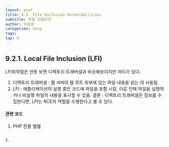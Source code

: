 ```yaml
---
layout: post
title: 9.2. File Inclusion Vulnerabilities
subtitle: 파일 인클루전
author: 마준영
categories: oscp
tags: 
top: 0
---
```

## 9.2.1. Local File Inclusion (LFI)

LFI취약점은 언뜻 보면 디랙토리 트래버셜과 비슷해보이지만 차이가 있다.
1. 디렉토리 트래버셜 : 웹 서버의 웹 루트 외부에 있는 파일 내용을 읽는 데 사용됨.
2. LFI : 애플리케이션의 실행 중인 코드에 파일을 포함 시킴.
   이로 인해 파일을 실행하거나 비실행 파일의 내용을 표시할 수 있음.
결론 : 디렉토리 트래버셜은 정보를 수집한다면, LFI는 RCE의 역할을 수행한다고 볼 수 있다.

#### 관련 코드
1. PHP 한줄 웹쉘
   ```php
<?php echo system($_GET['cmd']); ?>
```
2. 